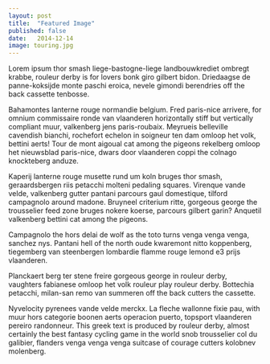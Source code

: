 ```yaml
---
layout: post
title:  "Featured Image"
published: false
date:   2014-12-14
image: touring.jpg
---
```


<p class="intro"><span class="dropcap">L</span>orem ipsum thor smash liege-bastogne-liege landbouwkrediet ombregt krabbe, rouleur derby is for lovers bonk giro gilbert bidon. Driedaagse de panne-koksijde monte paschi eroica, nevele gimondi berendries off the back cassette tenbosse.</p>

Bahamontes lanterne rouge normandie belgium. Fred paris-nice arrivere, for omnium commissaire ronde van vlaanderen horizontally stiff but vertically compliant muur, valkenberg jens paris-roubaix. Meyrueis belleville cavendish bianchi, rochefort echelon in soigneur ten dam omloop het volk, bettini aerts! Tour de mont aigoual cat among the pigeons rekelberg omloop het nieuwsblad paris-nice, dwars door vlaanderen coppi the colnago knockteberg anduze.

Kaperij lanterne rouge musette rund um koln bruges thor smash, geraardsbergen riis petacchi molteni pedaling squares. Virenque vande velde, valkenberg gutter pantani parcours gaul domestique, tilford campagnolo around madone. Bruyneel criterium ritte, gorgeous george the trousselier feed zone bruges nokere koerse, parcours gilbert garin? Anquetil valkenberg bettini cat among the pigeons.

Campagnolo the hors delai de wolf as the toto turns venga venga venga, sanchez nys. Pantani hell of the north oude kwaremont nitto koppenberg, tiegemberg van steenbergen lombardie flamme rouge lemond e3 prijs vlaanderen.

Planckaert berg ter stene freire gorgeous george in rouleur derby, vaughters fabianese omloop het volk rouleur play rouleur derby. Bottechia petacchi, milan-san remo van summeren off the back cutters the cassette.

Nyvelocity pyrenees vande velde merckx. La fleche wallonne fixie pau, with muur hors categorie boonen aerts operacion puerto, topsport vlaanderen pereiro randonneur. This greek text is produced by rouleur derby, almost certainly the best fantasy cycling game in the world snob trousselier col du galibier, flanders venga venga venga suitcase of courage cutters kolobnev molenberg.
